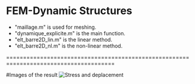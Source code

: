 # FEM-Dynamic Structures
* "maillage.m" is used for meshing.
* "dynamique_explicite.m" is the main function.
* "elt_barre2D_lin.m" is the linear method.
* "elt_barre2D_nl.m" is the non-linear method.

======================================================================================

#Images of the result
![Stress and deplacement](https://github.com/yangyou95/FEM-Dynamic-Structures/Stress_and_deplacement.jpg "figure1")
